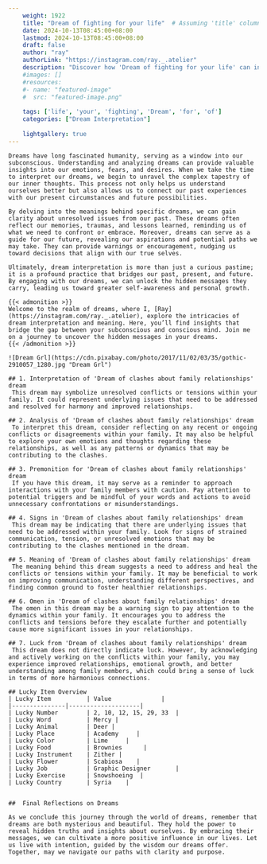 ```yaml
---
    weight: 1922
    title: "Dream of fighting for your life"  # Assuming 'title' column exists
    date: 2024-10-13T08:45:00+08:00
    lastmod: 2024-10-13T08:45:00+08:00
    draft: false
    author: "ray"
    authorLink: "https://instagram.com/ray._.atelier"
    description: "Discover how 'Dream of fighting for your life' can interpret your future and uncover its significant meanings in your life."
    #images: []
    #resources:
    #- name: "featured-image"
    #  src: "featured-image.png"
    
    tags: ['life', 'your', 'fighting', 'Dream', 'for', 'of']
    categories: ["Dream Interpretation"]
    
    lightgallery: true
---
```

    
    Dreams have long fascinated humanity, serving as a window into our subconscious. Understanding and analyzing dreams can provide valuable insights into our emotions, fears, and desires. When we take the time to interpret our dreams, we begin to unravel the complex tapestry of our inner thoughts. This process not only helps us understand ourselves better but also allows us to connect our past experiences with our present circumstances and future possibilities.
    
    By delving into the meanings behind specific dreams, we can gain clarity about unresolved issues from our past. These dreams often reflect our memories, traumas, and lessons learned, reminding us of what we need to confront or embrace. Moreover, dreams can serve as a guide for our future, revealing our aspirations and potential paths we may take. They can provide warnings or encouragement, nudging us toward decisions that align with our true selves.
    
    Ultimately, dream interpretation is more than just a curious pastime; it is a profound practice that bridges our past, present, and future. By engaging with our dreams, we can unlock the hidden messages they carry, leading us toward greater self-awareness and personal growth.
    
    {{< admonition >}}
    Welcome to the realm of dreams, where I, [Ray](https://instagram.com/ray._.atelier), explore the intricacies of dream interpretation and meaning. Here, you’ll find insights that bridge the gap between your subconscious and conscious mind. Join me on a journey to uncover the hidden messages in your dreams.
    {{< /admonition >}}
    
    ![Dream Grl](https://cdn.pixabay.com/photo/2017/11/02/03/35/gothic-2910057_1280.jpg "Dream Grl")
    
    ## 1. Interpretation of 'Dream of clashes about family relationships' dream
     This dream may symbolize unresolved conflicts or tensions within your family. It could represent underlying issues that need to be addressed and resolved for harmony and improved relationships.
    
    ## 2. Analysis of 'Dream of clashes about family relationships' dream
     To interpret this dream, consider reflecting on any recent or ongoing conflicts or disagreements within your family. It may also be helpful to explore your own emotions and thoughts regarding these relationships, as well as any patterns or dynamics that may be contributing to the clashes.
    
    ## 3. Premonition for 'Dream of clashes about family relationships' dream
     If you have this dream, it may serve as a reminder to approach interactions with your family members with caution. Pay attention to potential triggers and be mindful of your words and actions to avoid unnecessary confrontations or misunderstandings.
    
    ## 4. Signs in 'Dream of clashes about family relationships' dream
     This dream may be indicating that there are underlying issues that need to be addressed within your family. Look for signs of strained communication, tension, or unresolved emotions that may be contributing to the clashes mentioned in the dream.
    
    ## 5. Meaning of 'Dream of clashes about family relationships' dream
     The meaning behind this dream suggests a need to address and heal the conflicts or tensions within your family. It may be beneficial to work on improving communication, understanding different perspectives, and finding common ground to foster healthier relationships.
    
    ## 6. Omen in 'Dream of clashes about family relationships' dream
     The omen in this dream may be a warning sign to pay attention to the dynamics within your family. It encourages you to address the conflicts and tensions before they escalate further and potentially cause more significant issues in your relationships.
    
    ## 7. Luck from 'Dream of clashes about family relationships' dream
     This dream does not directly indicate luck. However, by acknowledging and actively working on the conflicts within your family, you may experience improved relationships, emotional growth, and better understanding among family members, which could bring a sense of luck in terms of more harmonious connections.
    
    ## Lucky Item Overview
    | Lucky Item          | Value              |
    |---------------|--------------------|
    | Lucky Number        | 2, 10, 12, 15, 29, 33  |
    | Lucky Word          | Mercy |
    | Lucky Animal        | Deer |
    | Lucky Place         | Academy     |
    | Lucky Color         | Lime     |
    | Lucky Food          | Brownies      |
    | Lucky Instrument    | Zither |
    | Lucky Flower        | Scabiosa    |
    | Lucky Job           | Graphic Designer       |
    | Lucky Exercise      | Snowshoeing  |
    | Lucky Country       | Syria    |
    
    
    ##  Final Reflections on Dreams
    
    As we conclude this journey through the world of dreams, remember that dreams are both mysterious and beautiful. They hold the power to reveal hidden truths and insights about ourselves. By embracing their messages, we can cultivate a more positive influence in our lives. Let us live with intention, guided by the wisdom our dreams offer. Together, may we navigate our paths with clarity and purpose.
    